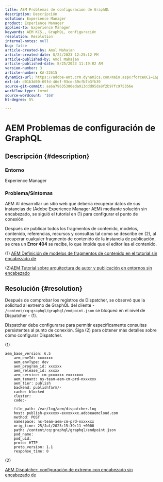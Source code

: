 ```yaml
---
title: AEM Problemas de configuración de GraphQL
description: Descripción
solution: Experience Manager
product: Experience Manager
applies-to: Experience Manager
keywords: AEM KCS,, GraphQL, configuración
resolution: Resolution
internal-notes: null
bug: false
article-created-by: Amol Mahajan
article-created-date: 8/24/2023 12:25:12 PM
article-published-by: Amol Mahajan
article-published-date: 8/25/2023 11:19:02 AM
version-number: 3
article-number: KA-22615
dynamics-url: https://adobe-ent.crm.dynamics.com/main.aspx?forceUCI=1&pagetype=entityrecord&etn=knowledgearticle&id=e81bc644-7942-ee11-bdf4-6045bd006ce9
exl-id: d01b3d00-69fd-46ef-93ce-39cfb7b3fb39
source-git-commit: aa6a79635380eda913ddd95da0f2b97fc975356e
workflow-type: tm+mt
source-wordcount: '168'
ht-degree: 5%

---
```


# AEM Problemas de configuración de GraphQL

## Descripción {#description}


### <b>Entorno</b>

Experience Manager

### <b>Problema/Síntomas</b>

AEM Al desarrollar un sitio web que debería recuperar datos de sus instancias de (Adobe Experience Manager AEM) mediante solución sin encabezado, se siguió el tutorial en (1) para configurar el punto de conexión.

Después de publicar todos los fragmentos de contenido, modelos, contenido, referencias, recursos y consultas tal como se describe en (2), al recuperar cualquier fragmento de contenido de la instancia de publicación, se crea un <b>Error 404</b> se recibe, lo que impide que el editor lea el contenido.



(1) [AEM Definición de modelos de fragmentos de contenido en el tutorial sin encabezado de](https://experienceleague.adobe.com/docs/experience-manager-learn/getting-started-with-aem-headless/graphql/multi-step/content-fragment-models.html?lang=es)

(2)&#x200B;&#x200B;&#x200B;[AEM Tutorial sobre arquitectura de autor y publicación en entornos sin encabezado](https://experienceleague.adobe.com/docs/experience-manager-learn/getting-started-with-aem-headless/graphql/video-series/author-publish-architecture.html)


## Resolución {#resolution}


Después de comprobar los registros de Dispatcher, se observó que la solicitud al extremo de GraphQL del cliente - `/content/cq:graphql/graphql/endpoint.json` se bloqueó en el nivel de Dispatcher - (1).

Dispatcher debe configurarse para permitir específicamente consultas persistentes al punto de conexión.
Siga (2) para obtener más detalles sobre cómo configurar Dispatcher.

(1)


```
aem_base_version: 6.5
    aem_envId: xxxxxxx
    aem_envType: dev
    aem_program_id: xxxxxx
    aem_release_id: xxxxx
    aem_service: cm-pxxxxxx-exxxxxxx
    aem_tenant: ns-team-aem-cm-prd-nxxxxxx
    aem_tier: publish
    backend: publishfarm/-
    cache: blocked
    cluster: 
    code:-

    file_path: /var/log/aem/dispatcher.log
    host: publish-pxxxxxx-exxxxxxx.adobeaemcloud.com
    method: POST
    namespace: ns-team-aem-cm-prd-nxxxxxx
    orig_time: 25/Jul/2023:15:39:11 +0000
    path: /content/cq:graphql/graphql/endpoint.json
    pod_name: 
    pod_uid: 
    proto: HTTP
    proto_version: 1.1
    response_time: 0
```


(2)

[AEM Dispatcher: configuración de extremo con encabezado sin encabezado de](https://experienceleague.adobe.com/docs/experience-manager-cloud-service/content/headless/deployment/dispatcher.html?lang=en)
